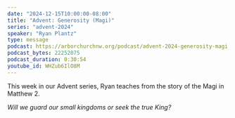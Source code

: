 ```yaml
---
date: "2024-12-15T10:00:00-08:00"
title: "Advent: Generosity (Magi)"
series: "advent-2024"
speaker: "Ryan Plantz"
type: message
podcast: https://arborchurchnw.org/podcast/advent-2024-generosity-magi.mp3
podcast_bytes: 22252075
podcast_duration: 0:30:54
youtube_id: WHZub6IlO8M
---
```


This week in our Advent series, Ryan teaches from the story of the Magi in Matthew 2.

*Will we guard our small kingdoms or seek the true King?*
